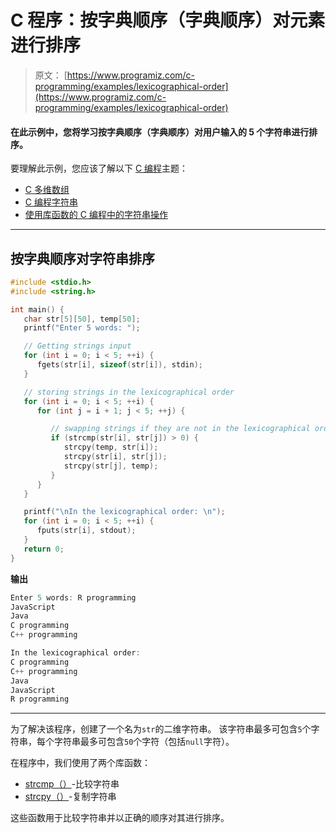 # C 程序：按字典顺序（字典顺序）对元素进行排序

> 原文： [https://www.programiz.com/c-programming/examples/lexicographical-order](https://www.programiz.com/c-programming/examples/lexicographical-order)

#### 在此示例中，您将学习按字典顺序（字典顺序）对用户输入的 5 个字符串进行排序。

要理解此示例，您应该了解以下 [C 编程](/c-programming "C tutorial")主题：

*   [C 多维数组](/c-programming/c-multi-dimensional-arrays)
*   [C 编程字符串](/c-programming/c-strings)
*   [使用库函数的 C 编程中的字符串操作](/c-programming/string-handling-functions)

* * *

## 按字典顺序对字符串排序

```c
#include <stdio.h>
#include <string.h>

int main() {
   char str[5][50], temp[50];
   printf("Enter 5 words: ");

   // Getting strings input
   for (int i = 0; i < 5; ++i) {
      fgets(str[i], sizeof(str[i]), stdin);
   }

   // storing strings in the lexicographical order
   for (int i = 0; i < 5; ++i) {
      for (int j = i + 1; j < 5; ++j) {

         // swapping strings if they are not in the lexicographical order
         if (strcmp(str[i], str[j]) > 0) {
            strcpy(temp, str[i]);
            strcpy(str[i], str[j]);
            strcpy(str[j], temp);
         }
      }
   }

   printf("\nIn the lexicographical order: \n");
   for (int i = 0; i < 5; ++i) {
      fputs(str[i], stdout);
   }
   return 0;
}
```

**输出**

```c
Enter 5 words: R programming
JavaScript
Java
C programming
C++ programming

In the lexicographical order:
C programming
C++ programming
Java
JavaScript
R programming 
```

* * *

为了解决该程序，创建了一个名为`str`的二维字符串。 该字符串最多可包含`5`个字符串，每个字符串最多可包含`50`个字符（包括`null`字符）。

在程序中，我们使用了两个库函数：

*   [strcmp（）](https://www.programiz.com/c-programming/library-function/string.h/strcmp)-比较字符串
*   [strcpy（）](https://www.programiz.com/c-programming/library-function/string.h/strcpy)-复制字符串

这些函数用于比较字符串并以正确的顺序对其进行排序。